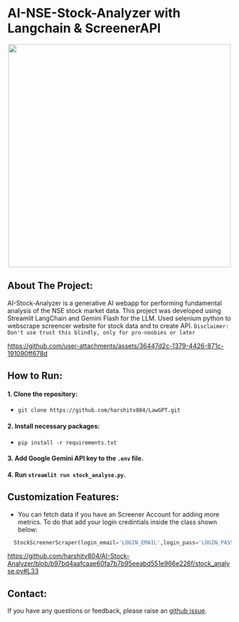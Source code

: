# AI-NSE-Stock-Analyzer with Langchain & ScreenerAPI
<p align="center">
<img src="https://github.com/user-attachments/assets/f82f29ed-5929-4954-879e-e1582b0dd1a0" width="500"/>
</p>

## About The Project:
AI-Stock-Analyzer is a generative AI webapp for performing fundamental analysis of the NSE stock market data. This project was developed using Streamlit LangChain and Gemini Flash for the LLM. Used selenium python to webscrape screencer website for stock data and to create API. `Disclaimer: Don't use trust this blindly, only for pro-noobies or later`
<br>

https://github.com/user-attachments/assets/36447d2c-1379-4426-871c-191090ff678d

## How to Run:
#### 1. Clone the repository:
   - ```
     git clone https://github.com/harshitv804/LawGPT.git
     ```
#### 2. Install necessary packages:
   - ```
     pip install -r requirements.txt
     ```
#### 3. Add Google Gemini API key to the `.env` file.
#### 4. Run `streamlit run stock_analyse.py`.

## Customization Features:
- You can fetch data if you have an Screener Account for adding more metrics. To do that add your login credintials inside the class shown below:
```py
  StockScreenerScraper(login_email='LOGIN_EMAIL',login_pass='LOGIN_PASS')
```
https://github.com/harshitv804/AI-Stock-Analyzer/blob/b97bd4aafcaae60fa7b7b95eeabd551e966e226f/stock_analyse.py#L33

## Contact:
If you have any questions or feedback, please raise an [github issue](https://github.com/harshitv804/LawGPT/issues).
